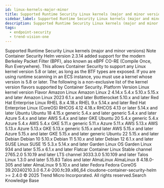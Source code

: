 ```yaml
---
id: linux-kernels-major-minor
title: Supported Runtime Security Linux kernels (major and minor versions)
sidebar_label: Supported Runtime Security Linux kernels (major and minor versions)
description: Supported Runtime Security Linux kernels (major and minor versions)
tags:
  - endpoint-security
  - trend-vision-one
---
```


 Supported Runtime Security Linux kernels (major and minor versions) Note Container Security Helm version 2.3.14 added support for the modern Berkeley Packet Filter (BPF), also known as eBPF CO-RE (Compile Once, Run Everywhere). This allows Container Security to support any Linux kernel version 5.8 or later, as long as the BTF types are exposed. If you are using runtime scanning in an ECS instance, you must use a kernel whose version is 5.8 or later. The following is a non-exclusive list of the kernel version flavors supported by Container Security. Platform Version Linux kernel version Flavor Amazon Linux Amazon Linux 2 4.14.x 5.4.x 5.10.x 5.15.x and later Amazon Linux 2023 6.1.x and later Bottlerocket 5.10.x and later Red Hat Enterprise Linux RHEL 8.x 4.18.x RHEL 9.x 5.14.x and later Red Hat Enterprise Linux (CoreOS) RHCOS 4.12 4.18.x RHCOS 4.13 or later 5.14.x and later Ubuntu Ubuntu 18 4.15.x generic 5.4.x and later generic 5.4.x and later Azure 5.4.x and later AWS 5.4.x and later GKE Ubuntu 20 5.4.x generic 5.4.x Azure 5.4.x AWS 5.4.x GKE 5.11.x generic 5.11.x Azure 5.11.x AWS 5.13.x AWS 5.13.x Azure 5.13.x GKE 5.13.x generic 5.15.x and later AWS 5.15.x and later Azure 5.15.x and later GKE 5.15.x and later generic Ubuntu 22 5.15.x and later Debian Debian 10 5.10.x Debian 11 5.10.x and later Debian 12 6.1.x and later SUSE Linux SUSE 15 5.3.x 5.14.x and later Garden Linux OS Garden Linux 934 and later 5.15.x 6.1.x and later Flatcar Container Linux Stable channel 2765.2.0 5.10.19 and later LTS channel 3033.3.0 5.10.109 and later Talos Linux 1.3.0 and later 5.15.83 Talos and later AlmaLinux AlmaLinux 8 4.18.0-305 and later AlmaLinux 9 5.10.x and later Fedora Fedora CoreOS 39.20240210.3.0 6.7.4-200.fc39.x86_64 cloudone-container-security-helm >= 2.4.0 © 2025 Trend Micro Incorporated. All rights reserved.Search Knowledge Base